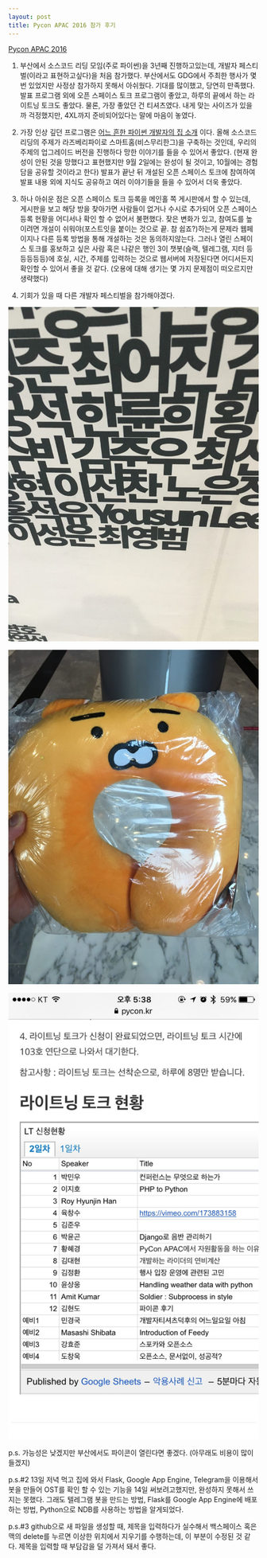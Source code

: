 ```yaml
---
layout: post
title: Pycon APAC 2016 참가 후기
---
```


[Pycon APAC 2016](https://www.pycon.kr/2016apac/)

1. 부산에서 소스코드 리딩 모임(주로 파이썬)을 3년째 진행하고있는데,
개발자 페스티벌(이라고 표현하고싶다)을 처음 참가했다.
부산에서도 GDG에서 주최한 행사가 몇 번 있었지만 사정상 참가하지 못해서 아쉬웠다.
기대를 많이했고, 당연히 만족했다.
발표 프로그램 외에 오픈 스페이스 토크 프로그램이 좋았고,
하루의 끝에서 하는 라이트닝 토크도 좋았다.
물론, 가장 좋았던 건 티셔츠였다.
내게 맞는 사이즈가 있을까 걱정했지만,
4XL까지 준비되어있다는 말에 마음이 놓였다.


2. 가장 인상 깊던 프로그램은 [어느 흔한 파이썬 개발자의 집 소개](https://www.pycon.kr/2016apac/program/45) 이다.
올해 소스코드 리딩의 주제가 라즈베리파이로 스마트홈(비스무리한그)을 구축하는 것인데,
우리의 주제의 업그레이드 버전을 진행하다 망한 이야기를 들을 수 있어서 좋았다.
(현재 완성이 안된 것을 망했다고 표현했지만 9월 2일에는 완성이 될 것이고, 10월에는 경험담을 공유할 것이라고 한다)
발표가 끝난 뒤 개설된 오픈 스페이스 토크에 참여하여 발표 내용 외에 지식도 공유하고 여러 이야기들을 들을 수 있어서 더욱 좋았다.


3. 하나 아쉬운 점은 오픈 스페이스 토크 등록을 메인홀 쪽 게시판에서 할 수 있는데,
게시판을 보고 해당 방을 찾아가면 사람들이 없거나
수시로 추가되어 오픈 스페이스 등록 현황을 어디서나 확인 할 수 없어서 불편했다.
잦은 변화가 있고, 참여도를 높이려면 개설이 쉬워야(포스트잇을 붙이는 것으로 끝. 참 쉽죠?)하는게 문제라
웹페이지나 다른 등록 방법을 통해 개설하는 것은 동의하지않는다.
그러나 열린 스페이스 토크를 홍보하고 싶은 사람 혹은 나같은 행인 3이 챗봇(슬랙, 텔레그램, 지터 등등등등등)에
호실, 시간, 주제를 입력하는 것으로 웹서버에 저장된다면 어디서든지 확인할 수 있어서 좋을 것 같다.
(오용에 대해 생기는 몇 가지 문제점이 떠오르지만 생략했다)


4. 기회가 있을 때 다른 개발자 페스티벌을 참가해야겠다. 


![alt Respect Diversity.](../images/20160814-01.jpg)

![alt 코딩배틀에 참가하여 얻은 라이언 목배게, 내려가는 길에 유용하게 써주겠어.](../images/20160814-02.jpg)

![alt 아쉬움이 남는 라이트닝 토크](../images/20160814-03.jpg)

p.s. 가능성은 낮겠지만 부산에서도 파이콘이 열린다면 좋겠다.
(아무래도 비용이 많이 들겠지)

p.s.#2 13일 저녁 먹고 집에 와서 Flask, Google App Engine, Telegram을 이용해서 봇을 만들어 OST를 확인 할 수 있는 기능을 14일 써보려고했지만,
완성하지 못해서 쓰지는 못했다.
그래도 텔레그램 봇을 만드는 방법,
Flask를 Google App Engine에 배포하는 방법,
Python으로 NDB를 사용하는 방법을 알게되었다.

p.s.#3 github으로 새 파일을 생성할 때,
제목을 입력하다가 실수해서 백스페이스 혹은 맥의 delete를 누르면 이상한 위치에서 지우기를 수행하는데,
이 부분이 수정된 것 같다.
제목을 입력할 때 부담감을 덜 가져서 돼서 좋다.
